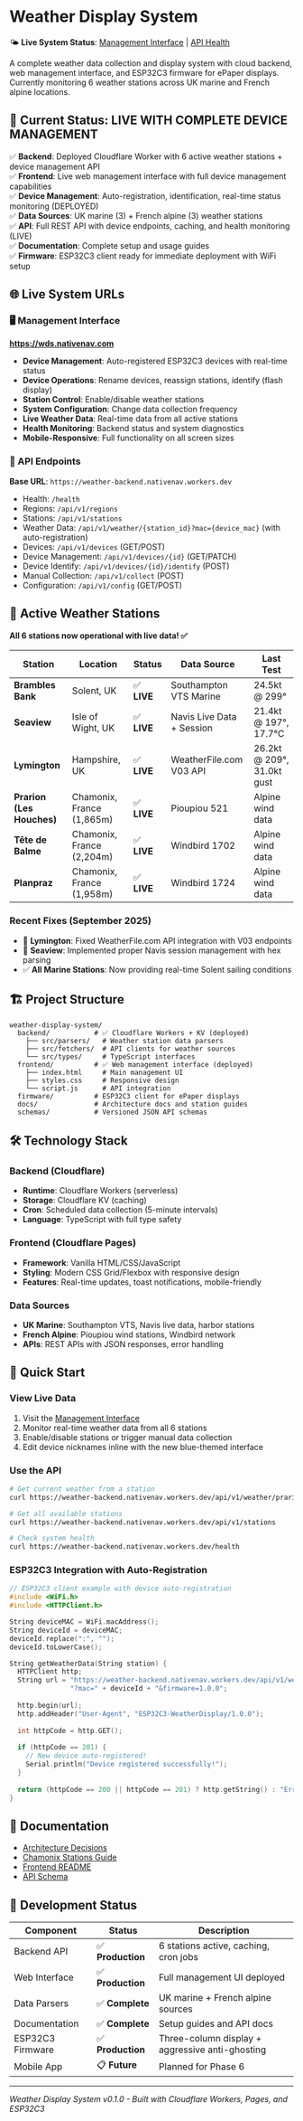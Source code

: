 # Weather Display System

🌤️ **Live System Status**: [Management Interface](https://wds.nativenav.com) | [API Health](https://weather-backend.nativenav.workers.dev/health)

A complete weather data collection and display system with cloud backend, web management interface, and ESP32C3 firmware for ePaper displays. Currently monitoring 6 weather stations across UK marine and French alpine locations.

## 🚀 Current Status: **LIVE WITH COMPLETE DEVICE MANAGEMENT**

✅ **Backend**: Deployed Cloudflare Worker with 6 active weather stations + device management API  
✅ **Frontend**: Live web management interface with full device management capabilities  
✅ **Device Management**: Auto-registration, identification, real-time status monitoring (DEPLOYED)  
✅ **Data Sources**: UK marine (3) + French alpine (3) weather stations  
✅ **API**: Full REST API with device endpoints, caching, and health monitoring (LIVE)  
✅ **Documentation**: Complete setup and usage guides  
✅ **Firmware**: ESP32C3 client ready for immediate deployment with WiFi setup

## 🌐 Live System URLs

### 🖥️ Management Interface
**https://wds.nativenav.com**
- **Device Management**: Auto-registered ESP32C3 devices with real-time status
- **Device Operations**: Rename devices, reassign stations, identify (flash display)
- **Station Control**: Enable/disable weather stations
- **System Configuration**: Change data collection frequency
- **Live Weather Data**: Real-time data from all active stations
- **Health Monitoring**: Backend status and system diagnostics
- **Mobile-Responsive**: Full functionality on all screen sizes

### 🔌 API Endpoints
**Base URL**: `https://weather-backend.nativenav.workers.dev`
- Health: `/health`
- Regions: `/api/v1/regions`
- Stations: `/api/v1/stations`
- Weather Data: `/api/v1/weather/{station_id}?mac={device_mac}` (with auto-registration)
- Devices: `/api/v1/devices` (GET/POST)
- Device Management: `/api/v1/devices/{id}` (GET/PATCH)
- Device Identify: `/api/v1/devices/{id}/identify` (POST)
- Manual Collection: `/api/v1/collect` (POST)
- Configuration: `/api/v1/config` (GET/POST)

## 📍 Active Weather Stations

**All 6 stations now operational with live data! ✅**

| Station | Location | Status | Data Source | Last Test |
|---------|----------|--------|-------------|----------|
| **Brambles Bank** | Solent, UK | ✅ **LIVE** | Southampton VTS Marine | 24.5kt @ 299° |
| **Seaview** | Isle of Wight, UK | ✅ **LIVE** | Navis Live Data + Session | 21.4kt @ 197°, 17.7°C |
| **Lymington** | Hampshire, UK | ✅ **LIVE** | WeatherFile.com V03 API | 26.2kt @ 209°, 31.0kt gust |
| **Prarion (Les Houches)** | Chamonix, France (1,865m) | ✅ **LIVE** | Pioupiou 521 | Alpine wind data |
| **Tête de Balme** | Chamonix, France (2,204m) | ✅ **LIVE** | Windbird 1702 | Alpine wind data |
| **Planpraz** | Chamonix, France (1,958m) | ✅ **LIVE** | Windbird 1724 | Alpine wind data |

### Recent Fixes (September 2025)
- 🔧 **Lymington**: Fixed WeatherFile.com API integration with V03 endpoints
- 🔧 **Seaview**: Implemented proper Navis session management with hex parsing
- ✅ **All Marine Stations**: Now providing real-time Solent sailing conditions

## 🏗️ Project Structure
```
weather-display-system/
  backend/           # ✅ Cloudflare Workers + KV (deployed)
    ├── src/parsers/   # Weather station data parsers
    ├── src/fetchers/  # API clients for weather sources
    └── src/types/     # TypeScript interfaces
  frontend/          # ✅ Web management interface (deployed)
    ├── index.html     # Main management UI
    ├── styles.css     # Responsive design
    └── script.js      # API integration
  firmware/          # ESP32C3 client for ePaper displays
  docs/              # Architecture docs and station guides
  schemas/           # Versioned JSON API schemas
```

## 🛠️ Technology Stack

### Backend (Cloudflare)
- **Runtime**: Cloudflare Workers (serverless)
- **Storage**: Cloudflare KV (caching)
- **Cron**: Scheduled data collection (5-minute intervals)
- **Language**: TypeScript with full type safety

### Frontend (Cloudflare Pages)
- **Framework**: Vanilla HTML/CSS/JavaScript
- **Styling**: Modern CSS Grid/Flexbox with responsive design
- **Features**: Real-time updates, toast notifications, mobile-friendly

### Data Sources
- **UK Marine**: Southampton VTS, Navis live data, harbor stations
- **French Alpine**: Pioupiou wind stations, Windbird network
- **APIs**: REST APIs with JSON responses, error handling

## 🚀 Quick Start

### View Live Data
1. Visit the [Management Interface](https://wds.nativenav.com)
2. Monitor real-time weather data from all 6 stations
3. Enable/disable stations or trigger manual data collection
4. Edit device nicknames inline with the new blue-themed interface

### Use the API
```bash
# Get current weather from a station
curl https://weather-backend.nativenav.workers.dev/api/v1/weather/prarion

# Get all available stations
curl https://weather-backend.nativenav.workers.dev/api/v1/stations

# Check system health
curl https://weather-backend.nativenav.workers.dev/health
```

### ESP32C3 Integration with Auto-Registration
```cpp
// ESP32C3 client example with device auto-registration
#include <WiFi.h>
#include <HTTPClient.h>

String deviceMAC = WiFi.macAddress();
String deviceId = deviceMAC;
deviceId.replace(":", "");
deviceId.toLowerCase();

String getWeatherData(String station) {
  HTTPClient http;
  String url = "https://weather-backend.nativenav.workers.dev/api/v1/weather/" + station + 
               "?mac=" + deviceId + "&firmware=1.0.0";
  
  http.begin(url);
  http.addHeader("User-Agent", "ESP32C3-WeatherDisplay/1.0.0");
  
  int httpCode = http.GET();
  
  if (httpCode == 201) {
    // New device auto-registered!
    Serial.println("Device registered successfully!");
  }
  
  return (httpCode == 200 || httpCode == 201) ? http.getString() : "Error";
}
```

## 📖 Documentation

- [Architecture Decisions](docs/ADR-0001.md)
- [Chamonix Stations Guide](docs/chamonix-stations.md)
- [Frontend README](frontend/README.md)
- [API Schema](schemas/weather.v1.json)

## 🔄 Development Status

| Component | Status | Description |
|-----------|--------|--------------|
| Backend API | ✅ **Production** | 6 stations active, caching, cron jobs |
| Web Interface | ✅ **Production** | Full management UI deployed |
| Data Parsers | ✅ **Complete** | UK marine + French alpine sources |
| Documentation | ✅ **Complete** | Setup guides and API docs |
| ESP32C3 Firmware | ✅ **Production** | Three-column display + aggressive anti-ghosting |
| Mobile App | 📋 **Future** | Planned for Phase 6 |

---

*Weather Display System v0.1.0 - Built with Cloudflare Workers, Pages, and ESP32C3*

